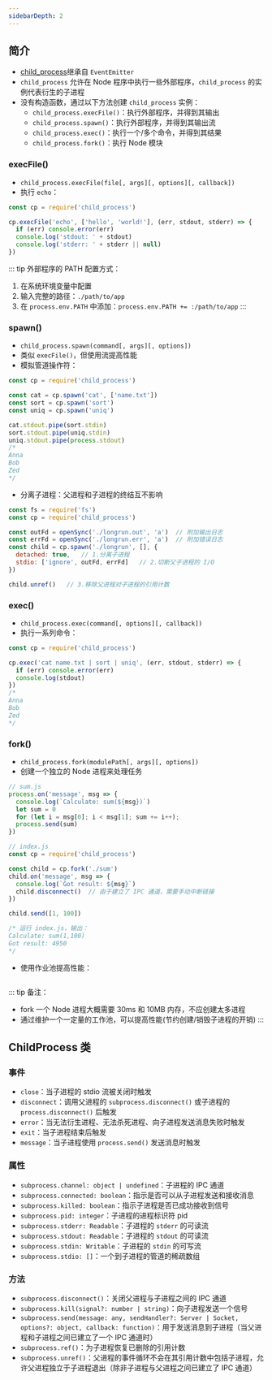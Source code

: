 ```yaml
---
sidebarDepth: 2
---
```


## 简介

+ [child_process](http://nodejs.cn/api/child_process.html)继承自 `EventEmitter`
+ `child_process` 允许在 Node 程序中执行一些外部程序，`child_process` 的实例代表衍生的子进程
+ 没有构造函数，通过以下方法创建 `child_process` 实例：
  + `child_process.execFile()`：执行外部程序，并得到其输出
  + `child_process.spawn()`：执行外部程序，并得到其输出流
  + `child_process.exec()`：执行一个/多个命令，并得到其结果
  + `child_process.fork()`：执行 Node 模块



### execFile()

+ `child_process.execFile(file[, args][, options][, callback])`
+ 执行 `echo`：
```js
const cp = require('child_process')

cp.execFile('echo', ['hello', 'world!'], (err, stdout, stderr) => {
  if (err) console.error(err)
  console.log('stdout: ' + stdout)
  console.log('stderr: ' + stderr || null)
})
```

::: tip 外部程序的 PATH 配置方式：
1. 在系统环境变量中配置
2. 输入完整的路径：`./path/to/app`
3. 在 `process.env.PATH` 中添加：`process.env.PATH += :/path/to/app`
:::


### spawn()

+ `child_process.spawn(command[, args][, options])`
+ 类似 `execFile()`，但使用流提高性能
+ 模拟管道操作符：
```js
const cp = require('child_process')

const cat = cp.spawn('cat', ['name.txt'])
const sort = cp.spawn('sort')
const uniq = cp.spawn('uniq')

cat.stdout.pipe(sort.stdin)
sort.stdout.pipe(uniq.stdin)
uniq.stdout.pipe(process.stdout)
/* 
Anna
Bob
Zed
*/
```
+ 分离子进程：父进程和子进程的终结互不影响
```js
const fs = require('fs')
const cp = require('child_process')

const outFd = openSync('./longrun.out', 'a')  // 附加输出日志
const errFd = openSync('./longrun.err', 'a')  // 附加错误日志
const child = cp.spawn('./longrun', [], {
  detached: true,   // 1.分离子进程
  stdio: ['ignore', outFd, errFd]   // 2.切断父子进程的 I/O
})

child.unref()   // 3.移除父进程对子进程的引用计数
```


### exec()

+ `child_process.exec(command[, options][, callback])`
+ 执行一系列命令：
```js
const cp = require('child_process')

cp.exec('cat name.txt | sort | uniq', (err, stdout, stderr) => {
  if (err) console.error(err)
  console.log(stdout)
})
/* 
Anna
Bob
Zed
*/
```


### fork()

+ `child_process.fork(modulePath[, args][, options])`
+ 创建一个独立的 Node 进程来处理任务
```js
// sum.js
process.on('message', msg => {
  console.log(`Calculate: sum(${msg})`)
  let sum = 0
  for (let i = msg[0]; i < msg[1]; sum += i++);
  process.send(sum)
})

// index.js
const cp = require('child_process')

const child = cp.fork('./sum')
child.on('message', msg => {
  console.log(`Got result: ${msg}`)
  child.disconnect()  // 由于建立了 IPC 通道，需要手动中断链接
})

child.send([1, 100])

/* 运行 index.js，输出：
Calculate: sum(1,100)
Got result: 4950
*/
```
+ 使用作业池提高性能：
```js

```

::: tip 备注：
+ fork 一个 Node 进程大概需要 30ms 和 10MB 内存，不应创建太多进程
+ 通过维护一个一定量的工作池，可以提高性能(节约创建/销毁子进程的开销)
:::


## ChildProcess 类

### 事件

+ `close`：当子进程的 stdio 流被关闭时触发
+ `disconnect`：调用父进程的 `subprocess.disconnect()` 或子进程的 `process.disconnect()` 后触发
+ `error`：当无法衍生进程、无法杀死进程、向子进程发送消息失败时触发
+ `exit`：当子进程结束后触发
+ `message`：当子进程使用 `process.send()` 发送消息时触发


### 属性

+ `subprocess.channel: object | undefined`：子进程的 IPC 通道
+ `subprocess.connected: boolean`：指示是否可以从子进程发送和接收消息
+ `subprocess.killed: boolean`：指示子进程是否已成功接收到信号
+ `subprocess.pid: integer`：子进程的进程标识符 pid
+ `subprocess.stderr: Readable`：子进程的 `stderr` 的可读流
+ `subprocess.stdout: Readable`：子进程的 `stdout` 的可读流
+ `subprocess.stdin: Writable`：子进程的 `stdin` 的可写流
+ `subprocess.stdio: []`：一个到子进程的管道的稀疏数组


### 方法

+ `subprocess.disconnect()`：关闭父进程与子进程之间的 IPC 通道
+ `subprocess.kill(signal?: number | string)`：向子进程发送一个信号
+ `subprocess.send(message: any, sendHandler?: Server | Socket, options?: object, callback: function)`：用于发送消息到子进程（当父进程和子进程之间已建立了一个 IPC 通道时）
+ `subprocess.ref()`：为子进程恢复已删除的引用计数
+ `subprocess.unref()`：父进程的事件循环不会在其引用计数中包括子进程，允许父进程独立于子进程退出（除非子进程与父进程之间已建立了 IPC 通道）
